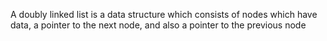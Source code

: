A doubly linked list is a data structure which consists of nodes which have data, a pointer to the next node, and also a pointer to the previous node

